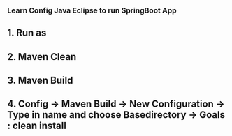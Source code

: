 ### Learn Config Java Eclipse to run SpringBoot App   
## 1. Run as  
## 2. Maven Clean
## 3. Maven Build   
## 4. Config -> Maven Build -> New Configuration -> Type in name and choose Basedirectory -> Goals : clean install
